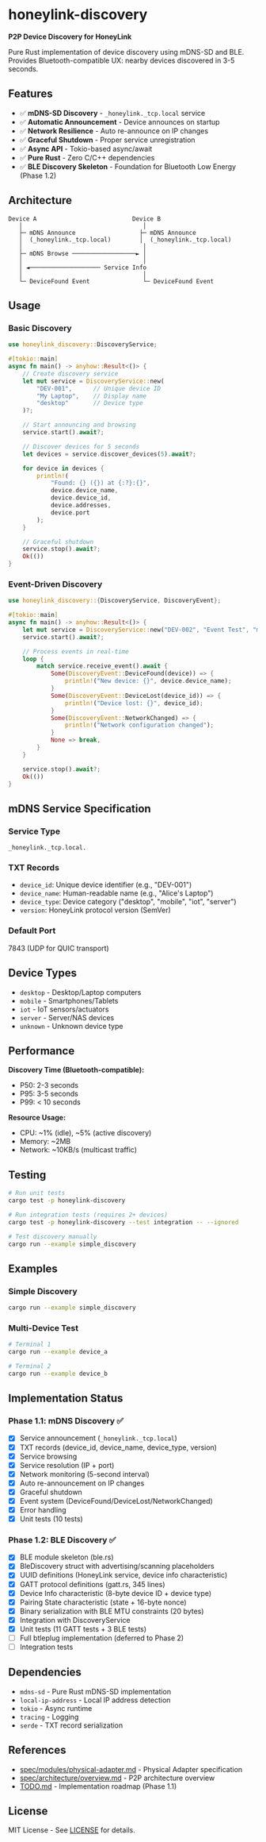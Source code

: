 # honeylink-discovery

**P2P Device Discovery for HoneyLink**

Pure Rust implementation of device discovery using mDNS-SD and BLE. Provides Bluetooth-compatible UX: nearby devices discovered in 3-5 seconds.

## Features

- ✅ **mDNS-SD Discovery** - `_honeylink._tcp.local` service
- ✅ **Automatic Announcement** - Device announces on startup
- ✅ **Network Resilience** - Auto re-announce on IP changes
- ✅ **Graceful Shutdown** - Proper service unregistration
- ✅ **Async API** - Tokio-based async/await
- ✅ **Pure Rust** - Zero C/C++ dependencies
- ✅ **BLE Discovery Skeleton** - Foundation for Bluetooth Low Energy (Phase 1.2)

## Architecture

```
Device A                           Device B
   │                                  │
   ├─ mDNS Announce                  ├─ mDNS Announce
   │  (_honeylink._tcp.local)        │  (_honeylink._tcp.local)
   │                                  │
   ├─ mDNS Browse ──────────────────► │
   │                                  │
   │ ◄──────────────────── Service Info
   │                                  │
   └─ DeviceFound Event               └─ DeviceFound Event
```

## Usage

### Basic Discovery

```rust
use honeylink_discovery::DiscoveryService;

#[tokio::main]
async fn main() -> anyhow::Result<()> {
    // Create discovery service
    let mut service = DiscoveryService::new(
        "DEV-001",      // Unique device ID
        "My Laptop",    // Display name
        "desktop"       // Device type
    )?;

    // Start announcing and browsing
    service.start().await?;

    // Discover devices for 5 seconds
    let devices = service.discover_devices(5).await?;

    for device in devices {
        println!(
            "Found: {} ({}) at {:?}:{}",
            device.device_name,
            device.device_id,
            device.addresses,
            device.port
        );
    }

    // Graceful shutdown
    service.stop().await?;
    Ok(())
}
```

### Event-Driven Discovery

```rust
use honeylink_discovery::{DiscoveryService, DiscoveryEvent};

#[tokio::main]
async fn main() -> anyhow::Result<()> {
    let mut service = DiscoveryService::new("DEV-002", "Event Test", "mobile")?;
    service.start().await?;

    // Process events in real-time
    loop {
        match service.receive_event().await {
            Some(DiscoveryEvent::DeviceFound(device)) => {
                println!("New device: {}", device.device_name);
            }
            Some(DiscoveryEvent::DeviceLost(device_id)) => {
                println!("Device lost: {}", device_id);
            }
            Some(DiscoveryEvent::NetworkChanged) => {
                println!("Network configuration changed");
            }
            None => break,
        }
    }

    service.stop().await?;
    Ok(())
}
```

## mDNS Service Specification

### Service Type
`_honeylink._tcp.local.`

### TXT Records
- `device_id`: Unique device identifier (e.g., "DEV-001")
- `device_name`: Human-readable name (e.g., "Alice's Laptop")
- `device_type`: Device category ("desktop", "mobile", "iot", "server")
- `version`: HoneyLink protocol version (SemVer)

### Default Port
7843 (UDP for QUIC transport)

## Device Types

- `desktop` - Desktop/Laptop computers
- `mobile` - Smartphones/Tablets
- `iot` - IoT sensors/actuators
- `server` - Server/NAS devices
- `unknown` - Unknown device type

## Performance

**Discovery Time (Bluetooth-compatible):**
- P50: 2-3 seconds
- P95: 3-5 seconds
- P99: < 10 seconds

**Resource Usage:**
- CPU: ~1% (idle), ~5% (active discovery)
- Memory: ~2MB
- Network: ~10KB/s (multicast traffic)

## Testing

```bash
# Run unit tests
cargo test -p honeylink-discovery

# Run integration tests (requires 2+ devices)
cargo test -p honeylink-discovery --test integration -- --ignored

# Test discovery manually
cargo run --example simple_discovery
```

## Examples

### Simple Discovery
```bash
cargo run --example simple_discovery
```

### Multi-Device Test
```bash
# Terminal 1
cargo run --example device_a

# Terminal 2
cargo run --example device_b
```

## Implementation Status

### Phase 1.1: mDNS Discovery ✅
- [x] Service announcement (`_honeylink._tcp.local`)
- [x] TXT records (device_id, device_name, device_type, version)
- [x] Service browsing
- [x] Service resolution (IP + port)
- [x] Network monitoring (5-second interval)
- [x] Auto re-announcement on IP changes
- [x] Graceful shutdown
- [x] Event system (DeviceFound/DeviceLost/NetworkChanged)
- [x] Error handling
- [x] Unit tests (10 tests)

### Phase 1.2: BLE Discovery ✅
- [x] BLE module skeleton (ble.rs)
- [x] BleDiscovery struct with advertising/scanning placeholders
- [x] UUID definitions (HoneyLink service, device info characteristic)
- [x] GATT protocol definitions (gatt.rs, 345 lines)
- [x] Device Info characteristic (8-byte device ID + device type)
- [x] Pairing State characteristic (state + 16-byte nonce)
- [x] Binary serialization with BLE MTU constraints (20 bytes)
- [x] Integration with DiscoveryService
- [x] Unit tests (11 GATT tests + 3 BLE tests)
- [ ] Full btleplug implementation (deferred to Phase 2)
- [ ] Integration tests

## Dependencies

- `mdns-sd` - Pure Rust mDNS-SD implementation
- `local-ip-address` - Local IP address detection
- `tokio` - Async runtime
- `tracing` - Logging
- `serde` - TXT record serialization

## References

- [spec/modules/physical-adapter.md](../../spec/modules/physical-adapter.md) - Physical Adapter specification
- [spec/architecture/overview.md](../../spec/architecture/overview.md) - P2P architecture overview
- [TODO.md](../../TODO.md) - Implementation roadmap (Phase 1.1)

## License

MIT License - See [LICENSE](../../LICENSE) for details.
